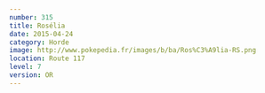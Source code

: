 ```yaml
---
number: 315
title: Rosélia
date: 2015-04-24
category: Horde
image: http://www.pokepedia.fr/images/b/ba/Ros%C3%A9lia-RS.png
location: Route 117
level: 7
version: OR
---
```

